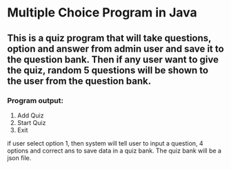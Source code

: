 # Multiple Choice Program in Java
## This is a quiz program that will take questions, option and answer from admin user and save it to the question bank. Then if any user want to give the quiz, random 5 questions will be shown to the user from the question bank.

### Program output:
1. Add Quiz
2. Start Quiz
3. Exit

if user select option 1, then system will tell user to input a question, 4 options and correct ans to save data in a quiz bank. The quiz bank will be a json file.
